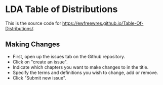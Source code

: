 # LDA Table of Distributions

This is the source code for https://ewfreewres.github.io/Table-Of-Distributions/.

## Making Changes
* First, open up the issues tab on the Github repository.
* Click on "create an issue".
* Indicate which chapters you want to make changes to in the title.
* Specify the terms and definitions you wish to change, add or remove.
* Click "Submit new issue".
